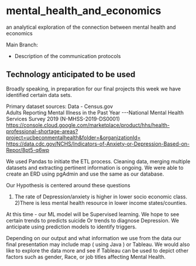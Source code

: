 # mental_health_and_economics
 an analytical exploration of the connection between mental health and economics

Main Branch:
* Description of the communication protocols

## Technology anticipated to be used
Broadly speaking, in preparation for our final projects this week we have identified certain data sets.  

Primary dataset sources:
Data - Census.gov <br/>
Adults Reporting Mental Illness in the Past Year ---National Mental Health Services Survey 2019 (N-MHSS-2019-DS0001) <br/>
https://console.cloud.google.com/marketplace/product/hhs/health-professional-shortage-areas?project=ucbeconmentalhealth&folder=&organizationId= <br/>
https://data.cdc.gov/NCHS/Indicators-of-Anxiety-or-Depression-Based-on-Repor/8pt5-q6wp <br/>

We used Pandas to initiate the ETL process. Cleaning data, merging multiple datasets and extracting pertinent information is ongoing. We were able to create an ERD using pgAdmin and use the same as our database. 

Our Hypothesis is centered around these questions
1) The rate of Depression/anxiety is higher in lower socio economic class. <br/>
2)There is less mental health resource in lower income states/counties.

At this time - our ML model will be Supervised learning. We hope to see certain trends to predicts suicide Or trends to diagnose Depression. We anticipate using prediction models to identify triggers. 

Depending on our output and what information we use from the data our final presentation may include map ( using Java ) or Tableau. We would also like to explore the data more and see if Tableau can be used to depict other factors such as gender, Race, or job titles affecting Mental Health.



